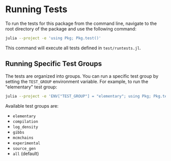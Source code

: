 # Running Tests

To run the tests for this package from the command line, navigate to the root directory of the package and use the following command:

```bash
julia --project -e 'using Pkg; Pkg.test()'
```

This command will execute all tests defined in `test/runtests.jl`.

## Running Specific Test Groups

The tests are organized into groups. You can run a specific test group by setting the `TEST_GROUP` environment variable. For example, to run the "elementary" test group:

```bash
julia --project -e 'ENV["TEST_GROUP"] = "elementary"; using Pkg; Pkg.test()'
```

Available test groups are:
- `elementary`
- `compilation`
- `log_density`
- `gibbs`
- `mcmchains`
- `experimental`
- `source_gen`
- `all` (default)
